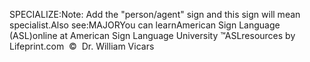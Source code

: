 SPECIALIZE:Note: Add the "person/agent" sign and this sign will mean 
			specialist.Also see:MAJORYou can learnAmerican Sign Language (ASL)online at American Sign Language University ™ASLresources by Lifeprint.com  ©  Dr. William Vicars